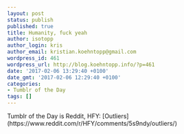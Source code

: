 ```yaml
---
layout: post
status: publish
published: true
title: Humanity, fuck yeah
author: isotopp
author_login: kris
author_email: kristian.koehntopp@gmail.com
wordpress_id: 461
wordpress_url: http://blog.koehntopp.info/?p=461
date: '2017-02-06 13:29:40 +0100'
date_gmt: '2017-02-06 12:29:40 +0100'
categories:
- Tumblr of the Day
tags: []
---
```

<p>Tumblr of the Day is Reddit, HFY:&nbsp;[Outliers](https://www.reddit.com/r/HFY/comments/5s9ndy/outliers/)</p>
